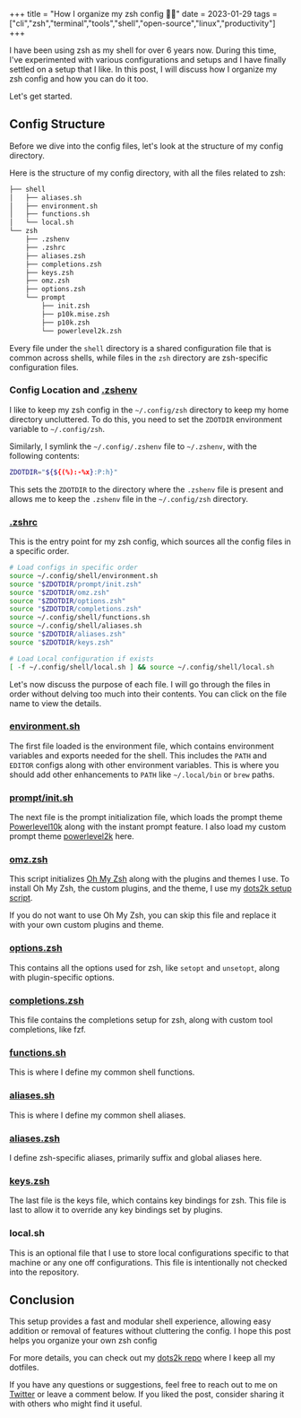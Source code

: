 +++
title = "How I organize my zsh config 🐚📂"
date = 2023-01-29
tags = ["cli","zsh","terminal","tools","shell","open-source","linux","productivity"]
+++

I have been using zsh as my shell for over 6 years now.
During this time, I've experimented with various configurations and setups and I have finally settled on a setup that I like.
In this post, I will discuss how I organize my zsh config and how you can do it too.

Let's get started.

## Config Structure

Before we dive into the config files, let's look at the structure of my config directory.

Here is the structure of my config directory, with all the files related to zsh:

```sh
├── shell
│   ├── aliases.sh
│   ├── environment.sh
│   ├── functions.sh
│   └── local.sh
└── zsh
    ├── .zshenv
    ├── .zshrc
    ├── aliases.zsh
    ├── completions.zsh
    ├── keys.zsh
    ├── omz.zsh
    ├── options.zsh
    └── prompt
        ├── init.zsh
        ├── p10k.mise.zsh
        ├── p10k.zsh
        └── powerlevel2k.zsh
```

Every file under the `shell` directory is a shared configuration file that is common across shells, while files in the `zsh` directory are zsh-specific configuration files.

### Config Location and [.zshenv](https://github.com/2KAbhishek/dots2k/blob/main/config/zsh/.zshenv)

I like to keep my zsh config in the `~/.config/zsh` directory to keep my home directory uncluttered.
To do this, you need to set the `ZDOTDIR` environment variable to `~/.config/zsh`.

Similarly, I symlink the `~/.config/.zshenv` file to `~/.zshenv`, with the following contents:

```sh
ZDOTDIR="${${(%):-%x}:P:h}"
```

This sets the `ZDOTDIR` to the directory where the `.zshenv` file is present and allows me to keep the `.zshenv` file in the `~/.config/zsh` directory.

### [.zshrc](https://github.com/2KAbhishek/dots2k/blob/main/config/zsh/.zshrc)

This is the entry point for my zsh config, which sources all the config files in a specific order.

```sh
# Load configs in specific order
source ~/.config/shell/environment.sh
source "$ZDOTDIR/prompt/init.zsh"
source "$ZDOTDIR/omz.zsh"
source "$ZDOTDIR/options.zsh"
source "$ZDOTDIR/completions.zsh"
source ~/.config/shell/functions.sh
source ~/.config/shell/aliases.sh
source "$ZDOTDIR/aliases.zsh"
source "$ZDOTDIR/keys.zsh"

# Load Local configuration if exists
[ -f ~/.config/shell/local.sh ] && source ~/.config/shell/local.sh
```

Let's now discuss the purpose of each file.
I will go through the files in order without delving too much into their contents.
You can click on the file name to view the details.

### [environment.sh](https://github.com/2KAbhishek/dots2k/blob/main/config/shell/environment.sh)

The first file loaded is the environment file, which contains environment variables and exports needed for the shell.
This includes the `PATH` and `EDITOR` configs along with other environment variables.
This is where you should add other enhancements to `PATH` like `~/.local/bin` or `brew` paths.

### [prompt/init.sh](https://github.com/2KAbhishek/dots2k/blob/main/config/zsh/prompt/init.sh)

The next file is the prompt initialization file, which loads the prompt theme [Powerlevel10k](https://github.com/romkatv/powerlevel10k) along with the instant prompt feature.
I also load my custom prompt theme [powerlevel2k](https://github.com/2KAbhishek/dots2k/blob/main/config/zsh/prompt/powerlevel2k.zsh) here.

### [omz.zsh](https://github.com/2KAbhishek/dots2k/blob/main/config/zsh/omz.zsh)

This script initializes [Oh My Zsh](https://ohmyz.sh/) along with the plugins and themes I use.
To install Oh My Zsh, the custom plugins, and the theme, I use my [dots2k setup script](https://github.com/2KAbhishek/dots2k/blob/main/setup.sh#L72-L95).

If you do not want to use Oh My Zsh, you can skip this file and replace it with your own custom plugins and theme.

### [options.zsh](https://github.com/2KAbhishek/dots2k/blob/main/config/zsh/options.zsh)

This contains all the options used for zsh, like `setopt` and `unsetopt`, along with plugin-specific options.

### [completions.zsh](https://github.com/2KAbhishek/dots2k/blob/main/config/zsh/completions.zsh)

This file contains the completions setup for zsh, along with custom tool completions, like fzf.

### [functions.sh](https://github.com/2KAbhishek/dots2k/blob/main/config/shell/functions.sh)

This is where I define my common shell functions.

### [aliases.sh](https://github.com/2KAbhishek/dots2k/blob/main/config/shell/aliases.sh)

This is where I define my common shell aliases.

### [aliases.zsh](https://github.com/2KAbhishek/dots2k/blob/main/config/zsh/aliases.zsh)

I define zsh-specific aliases, primarily suffix and global aliases here.

### [keys.zsh](https://github.com/2KAbhishek/dots2k/blob/main/config/zsh/keys.zsh)

The last file is the keys file, which contains key bindings for zsh.
This file is last to allow it to override any key bindings set by plugins.

### local.sh

This is an optional file that I use to store local configurations specific to that machine or any one off configurations.
This file is intentionally not checked into the repository.

## Conclusion

This setup provides a fast and modular shell experience, allowing easy addition or removal of features without cluttering the config.
I hope this post helps you organize your own zsh config

For more details, you can check out my [dots2k repo](https://github.com/2KAbhishek/dots2k/) where I keep all my dotfiles.

If you have any questions or suggestions, feel free to reach out to me on [Twitter](https://twitter.com/2KAbhishek) or leave a comment below.
If you liked the post, consider sharing it with others who might find it useful.

